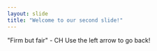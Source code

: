 ```yaml
---
layout: slide
title: "Welcome to our second slide!"
---
```

"Firm but fair" - CH
Use the left arrow to go back!

